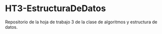 # HT3-EstructuraDeDatos
Repositorio de la hoja de trabajo 3 de la clase de algoritmos y estructura de datos.
